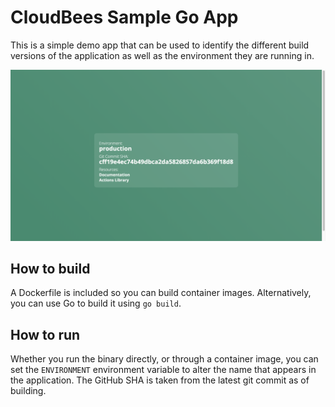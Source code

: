 






  
 

 
 
 
 
 
# CloudBees Sample Go App

This is a simple demo app that can be used to identify the different build versions of the application as well as the environment they are running in.
 
![screenshot](./img/screenshot.png)

## How to build

A Dockerfile is included so you can build container images. Alternatively, you can use Go to build it using `go build`.

## How to run

Whether you run the binary directly, or through a container image, you can set the `ENVIRONMENT` environment variable to alter the name that appears in the application. The GitHub SHA is taken from the latest git commit as of building. 
 
